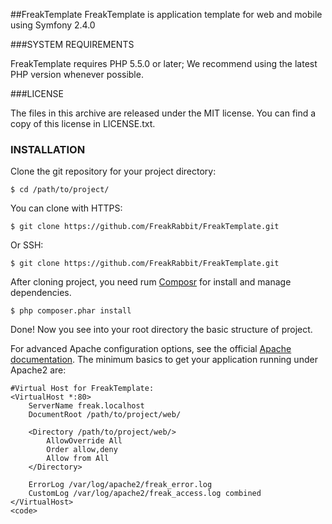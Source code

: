 ##FreakTemplate
FreakTemplate is application template for web and mobile using Symfony 2.4.0

###SYSTEM REQUIREMENTS

FreakTemplate requires PHP 5.5.0 or later; We recommend using the latest PHP version whenever possible.

###LICENSE

The files in this archive are released under the MIT license. You can find a copy of this license in LICENSE.txt.

### INSTALLATION

Clone the git repository for your project directory:

```shell
$ cd /path/to/project/
```

You can clone with HTTPS:


```shell
$ git clone https://github.com/FreakRabbit/FreakTemplate.git
```

Or SSH:


```shell
$ git clone https://github.com/FreakRabbit/FreakTemplate.git
```

After cloning project, you need rum [Composr](http://getcomposer.org/) for install and manage dependencies.


```shell
$ php composer.phar install
```

Done! Now you see into your root directory the basic structure of project.

For advanced Apache configuration options, see the official [Apache documentation](http://httpd.apache.org/docs/current/mod/core.html#documentroot). The minimum basics to get your application running under Apache2 are:


```shell
#Virtual Host for FreakTemplate:
<VirtualHost *:80>
    ServerName freak.localhost
    DocumentRoot /path/to/project/web/

    <Directory /path/to/project/web/>
        AllowOverride All
        Order allow,deny
        Allow from All
    </Directory>

    ErrorLog /var/log/apache2/freak_error.log
    CustomLog /var/log/apache2/freak_access.log combined
</VirtualHost>
<code>
```
